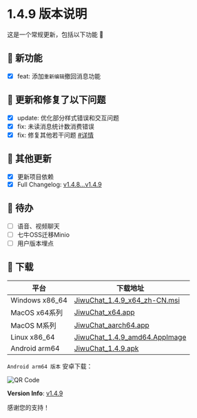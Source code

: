 # 1.4.9 版本说明

这是一个常规更新，包括以下功能 🧪

## 🔮 新功能

- [x] feat: 添加`重新编辑`撤回消息功能

## 🔨 更新和修复了以下问题

- [x] update: 优化部分样式错误和交互问题
- [x] fix: 未读消息统计数消费错误
- [x] fix: 修复其他若干问题 [#详情](https://github.com/KiWi233333/jiwu-mall-chat-tauri/compare/v1.4.8...v1.4.9)

## 🧿 其他更新

- [x] 更新项目依赖
- [x] Full Changelog: [v1.4.8...v1.4.9](https://github.com/KiWi233333/jiwu-mall-chat-tauri/compare/v1.4.8...v1.4.9)

## 📌 待办

- [ ] 语音、视频聊天
- [ ] 七牛OSS迁移Minio
- [ ] 用户版本埋点

## 🧪 下载

| 平台           | 下载地址                                                                                                                                   |
| -------------- | ------------------------------------------------------------------------------------------------------------------------------------------ |
| Windows x86_64 | [JiwuChat_1.4.9_x64_zh-CN.msi](https://github.com/KiWi233333/jiwu-mall-chat-tauri/releases/download/v1.4.9/JiwuChat_1.4.9_x64_zh-CN.msi)   |
| MacOS x64系列  | [JiwuChat_x64.app](https://github.com/KiWi233333/jiwu-mall-chat-tauri/releases/download/v1.4.9/JiwuChat_1.4.9_x64.dmg)                     |
| MacOS M系列    | [JiwuChat_aarch64.app](https://github.com/KiWi233333/jiwu-mall-chat-tauri/releases/download/v1.4.9/JiwuChat_1.4.9_aarch64.dmg)             |
| Linux x86_64   | [JiwuChat_1.4.9_amd64.AppImage](https://github.com/KiWi233333/jiwu-mall-chat-tauri/releases/download/v1.4.9/JiwuChat_1.4.9_amd64.AppImage) |
| Android arm64  | [JiwuChat_1.4.9.apk](https://github.com/KiWi233333/jiwu-mall-chat-tauri/releases/download/v1.4.9/JiwuChat_1.4.9.apk)                       |

<!-- JiwuChat_1.4.9.apk -->

`Android arm64 版本` 安卓下载：

![QR Code](https://api.jiwu.kiwi2333.top/res/qrcode/stream?content=https://github.com/KiWi233333/jiwu-mall-chat-tauri/releases/download/v1.4.9/JiwuChat_1.4.9.apk&w=200&h=200)

**Version Info**: [v1.4.9](https://github.com/KiWi233333/jiwu-mall-chat-tauri/blob/main/.github/releasemd/v1.4.9.md)

感谢您的支持！
